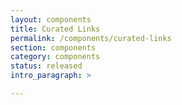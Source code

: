 ```yaml
---
layout: components
title: Curated Links
permalink: /components/curated-links
section: components
category: components
status: released
intro_paragraph: >

---
```


